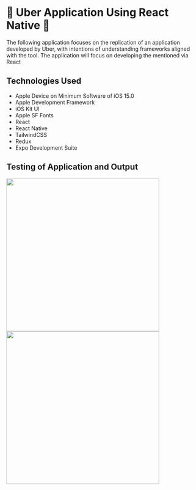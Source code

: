 # 🚙 Uber Application Using React Native 🚙

The following application focuses on the replication of an application developed by Uber, with intentions of understanding frameworks aligned with the tool. The application will focus on developing the mentioned via React 

## Technologies Used
- Apple Device on Minimum Software of iOS 15.0
- Apple Development Framework
- iOS Kit UI
- Apple SF Fonts
- React
- React Native
- TailwindCSS
- Redux
- Expo Development Suite

## Testing of Application and Output

<img src="https://github.com/jxson7/Uber-Clone-Application/blob/master/Testing/T1.png" width="400" >
<img src="https://github.com/jxson7/Uber-Clone-Application/blob/master/Testing/T2.png" width="400" >

